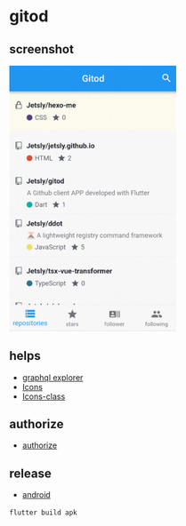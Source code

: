 # gitod

## screenshot
<img src='./docs/screenshot.png' width="300">


## helps

- [graphql explorer](https://developer.github.com/v4/explorer/)
- [Icons](https://material.io/tools/icons/)
- [Icons-class](https://docs.flutter.io/flutter/material/Icons-class.html)

## authorize

- [authorize](https://github.com/login/oauth/authorize?scope=notification%2Cgist%2Cuser%2Crepo&client_id=19fb0f456308a43db1b6&redirect_uri=https://me.ddot.ink/gitod/)

## release

- [android](https://flutter.io/docs/deployment/android)

```flutter build apk```